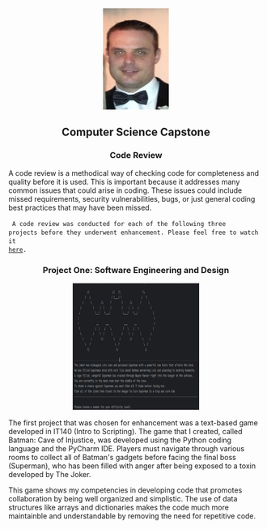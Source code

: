 <center>
  <kbd><img src="me.jpg" height=200 width=130></kbd>
</center>

## <center> Computer Science Capstone </center>

### <center> Code Review </center>

A code review is a methodical way of checking code for completeness and quality before it is used. This is important because it addresses many common issues that could arise in coding. These issues could include missed requirements, security vulnerabilities, bugs, or just general coding best practices that may have been missed. 

<code> A code review was conducted for each of the following three projects before they underwent enhancement. Please feel free to watch it <a href="https://youtu.be/f0aFHuVSD4M">here</a>. </code>

### <center> Project One: Software Engineering and Design </center>

<center> <kbd><img src="Batman.jpg" height=250 width=250></kbd> </center>

The first project that was chosen for enhancement was a text-based game developed in IT140 (Intro to Scripting). The game that I created, called Batman: Cave of Injustice, was developed using the Python coding language and the PyCharm IDE. Players must navigate through various rooms to collect all of Batman's gadgets before facing the final boss (Superman), who has been filled with anger after being exposed to a toxin developed by The Joker. 

This game shows my competencies in developing code that promotes collaboration by being well organized and simplistic. The use of data structures like arrays and dictionaries makes the code much more maintainble and understandable by removing the need for repetitive code.
